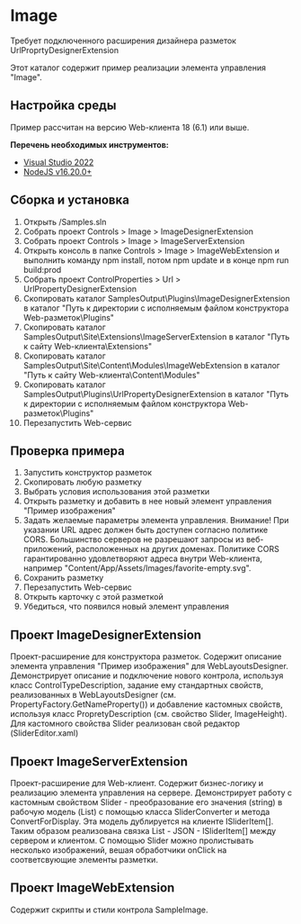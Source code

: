 ﻿# Image

Требует подключенного расширения дизайнера разметок UrlProprtyDesignerExtension

Этот каталог содержит пример реализации элемента управления "Image".

## Настройка среды

Пример рассчитан на версию Web-клиента 18 (6.1) или выше.

**Перечень необходимых инструментов:** 
* [Visual Studio 2022](https://www.visualstudio.com)
* [NodeJS v16.20.0+](https://nodejs.org/en/)

## Сборка и установка

1. Открыть /Samples.sln
2. Собрать проект Controls > Image > ImageDesignerExtension
3. Собрать проект Controls > Image > ImageServerExtension
4. Открыть консоль в папке Controls > Image > ImageWebExtension и выполнить команду npm install, потом  npm update и в конце npm run build:prod
5. Собрать проект ControlProperties > Url > UrlPropertyDesignerExtension
6. Скопировать каталог SamplesOutput\Plugins\ImageDesignerExtension в каталог "Путь к директории с исполняемым файлом конструктора Web-разметок\Plugins"
7. Скопировать каталог SamplesOutput\Site\Extensions\ImageServerExtension в каталог "Путь к сайту Web-клиента\Extensions"
8. Скопировать каталог SamplesOutput\Site\Content\Modules\ImageWebExtension в каталог "Путь к сайту Web-клиента\Content\Modules"
9. Скопировать каталог SamplesOutput\Plugins\UrlPropertyDesignerExtension в каталог "Путь к директории с исполняемым файлом конструктора Web-разметок\Plugins"
10. Перезапустить Web-сервис

## Проверка примера

1. Запустить конструктор разметок
2. Скопировать любую разметку
3. Выбрать условия использования этой разметки
4. Открыть разметку и добавить в нее новый элемент управления "Пример изображения"
5. Задать желаемые параметры элемента управления. 
Внимание! При указании URL адрес должен быть доступен согласно политике CORS. Большинство серверов не разрешают запросы из веб-приложений, расположенных на других доменах. Политике CORS гарантированно удовлетворяют адреса внутри Web-клиента, например "Content/App/Assets/Images/favorite-empty.svg".
6. Сохранить разметку
7. Перезапустить Web-сервис
8. Открыть карточку с этой разметкой
9. Убедиться, что появился новый элемент управления

## Проект ImageDesignerExtension

Проект-расширение для конструктора разметок. Содержит описание элемента управления "Пример изображения" для WebLayoutsDesigner.
Демонстрирует описание и подключение нового контрола, используя класс ControlTypeDescription, 
задание ему стандартных свойств, реализованных в  WebLayoutsDesigner (см. PropertyFactory.GetNameProperty()) и
добавление кастомных свойств, используя класс PropretyDescription (см. свойство Slider, ImageHeight). 
Для кастомного свойства Slider реализован свой редактор (SliderEditor.xaml)

## Проект ImageServerExtension

Проект-расширение для Web-клиент. Содержит бизнес-логику и реализацию элемента управления на сервере. 
Демонстрирует работу с кастомным свойством Slider - преобразование его значения (string) в рабочую модель (List<SliderItemDataModel>) 
с помощью класса SliderConverter и метода ConvertForDisplay. Эта модель дублируется на клиенте ISliderItem[]. 
Таким образом реализована связка List<SliderItemDataModel> - JSON - ISliderItem[] между сервером и клиентом.
С помощью Slider можно пролистывать несколько изображений, вешая обработчики onClick на соответсвующие элементы разметки.

## Проект ImageWebExtension

Содержит скрипты и стили контрола SampleImage.
